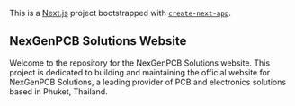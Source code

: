 This is a [Next.js](https://nextjs.org/) project bootstrapped with [`create-next-app`](https://github.com/vercel/next.js/tree/canary/packages/create-next-app).

## NexGenPCB Solutions Website

Welcome to the repository for the NexGenPCB Solutions website. This project is dedicated to building and maintaining the official website for NexGenPCB Solutions, a leading provider of PCB and electronics solutions based in Phuket, Thailand.
